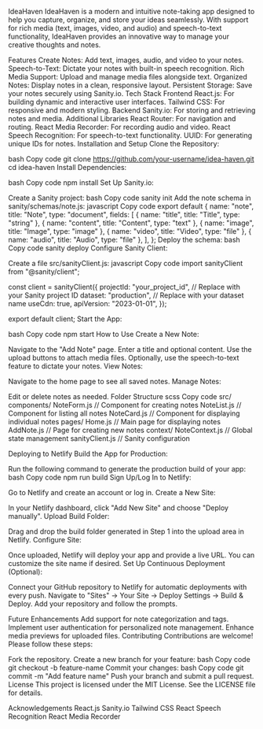 IdeaHaven
IdeaHaven is a modern and intuitive note-taking app designed to help you capture, organize, and store your ideas seamlessly. With support for rich media (text, images, video, and audio) and speech-to-text functionality, IdeaHaven provides an innovative way to manage your creative thoughts and notes.

Features
Create Notes: Add text, images, audio, and video to your notes.
Speech-to-Text: Dictate your notes with built-in speech recognition.
Rich Media Support: Upload and manage media files alongside text.
Organized Notes: Display notes in a clean, responsive layout.
Persistent Storage: Save your notes securely using Sanity.io.
Tech Stack
Frontend
React.js: For building dynamic and interactive user interfaces.
Tailwind CSS: For responsive and modern styling.
Backend
Sanity.io: For storing and retrieving notes and media.
Additional Libraries
React Router: For navigation and routing.
React Media Recorder: For recording audio and video.
React Speech Recognition: For speech-to-text functionality.
UUID: For generating unique IDs for notes.
Installation and Setup
Clone the Repository:

bash
Copy code
git clone https://github.com/your-username/idea-haven.git
cd idea-haven
Install Dependencies:

bash
Copy code
npm install
Set Up Sanity.io:

Create a Sanity project:
bash
Copy code
sanity init
Add the note schema in sanity/schemas/note.js:
javascript
Copy code
export default {
  name: "note",
  title: "Note",
  type: "document",
  fields: [
    { name: "title", title: "Title", type: "string" },
    { name: "content", title: "Content", type: "text" },
    { name: "image", title: "Image", type: "image" },
    { name: "video", title: "Video", type: "file" },
    { name: "audio", title: "Audio", type: "file" },
  ],
};
Deploy the schema:
bash
Copy code
sanity deploy
Configure Sanity Client:

Create a file src/sanityClient.js:
javascript
Copy code
import sanityClient from "@sanity/client";

const client = sanityClient({
  projectId: "your_project_id", // Replace with your Sanity project ID
  dataset: "production",       // Replace with your dataset name
  useCdn: true,
  apiVersion: "2023-01-01",
});

export default client;
Start the App:

bash
Copy code
npm start
How to Use
Create a New Note:

Navigate to the "Add Note" page.
Enter a title and optional content.
Use the upload buttons to attach media files.
Optionally, use the speech-to-text feature to dictate your notes.
View Notes:

Navigate to the home page to see all saved notes.
Manage Notes:

Edit or delete notes as needed.
Folder Structure
scss
Copy code
src/
  components/
    NoteForm.js    // Component for creating notes
    NoteList.js    // Component for listing all notes
    NoteCard.js    // Component for displaying individual notes
  pages/
    Home.js        // Main page for displaying notes
    AddNote.js     // Page for creating new notes
  context/
    NoteContext.js // Global state management
  sanityClient.js  // Sanity configuration


Deploying to Netlify
Build the App for Production:

Run the following command to generate the production build of your app:
bash
Copy code
npm run build
Sign Up/Log In to Netlify:

Go to Netlify and create an account or log in.
Create a New Site:

In your Netlify dashboard, click "Add New Site" and choose "Deploy manually".
Upload Build Folder:

Drag and drop the build folder generated in Step 1 into the upload area in Netlify.
Configure Site:

Once uploaded, Netlify will deploy your app and provide a live URL.
You can customize the site name if desired.
Set Up Continuous Deployment (Optional):

Connect your GitHub repository to Netlify for automatic deployments with every push.
Navigate to "Sites" → Your Site → Deploy Settings → Build & Deploy.
Add your repository and follow the prompts.

Future Enhancements
Add support for note categorization and tags.
Implement user authentication for personalized note management.
Enhance media previews for uploaded files.
Contributing
Contributions are welcome! Please follow these steps:

Fork the repository.
Create a new branch for your feature:
bash
Copy code
git checkout -b feature-name
Commit your changes:
bash
Copy code
git commit -m "Add feature name"
Push your branch and submit a pull request.
License
This project is licensed under the MIT License. See the LICENSE file for details.

Acknowledgements
React.js
Sanity.io
Tailwind CSS
React Speech Recognition
React Media Recorder
